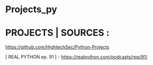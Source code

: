 # Projects_py
#
# PROJECTS | SOURCES :

https://github.com/HightechSec/Python-Projects

[ REAL PYTHON ep. 91 ] - https://realpython.com/podcasts/rpp/91/
